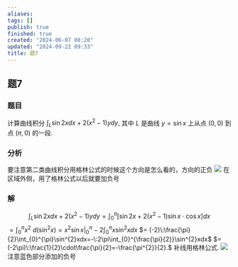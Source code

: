 ```yaml
---
aliases: 
tags: []
publish: true
finished: true
created: "2024-06-07 08:20"
updated: "2024-09-22 09:33"
title: 题7
---
```

## 题7
### 题目
计算曲线积分 $\int_L\sin2xdx+2(x^2-1)ydy,$ 其中 $L$ 是曲线 $y=\sin x$ 上从点 $(0,0)$ 到点 $(\pi,0)$ 的一段.
### 分析 
要注意第二类曲线积分用格林公式的时候这个方向是怎么看的，方向的正负
![](https://img.hwenyi.tech/202406062138269.webp)
在区域外侧，用了格林公式以后就要加负号
### 解
$$\int_{L}\sin2xdx+2(x^{2}-1)ydy =\int_{0}^{\pi}[\sin2x+2(x^{2}-1)\sin x\cdot\cos x]dx$$
$= \int_{0}^{\pi}x^{2}\:d(\sin^{2}x)=x^{2}\sin x\bigg|_{0}^{\pi}-2\int_{0}^{\pi}x\sin^{2}xdx$
$= (-2)\:\frac{\pi}{2}\int_{0}^{\pi}\sin^{2}xdx=-\:2\pi\int_{0}^{\frac{\pi}{2}}\sin^{2}xdx$
$= (-2\pi)\:\frac{1}{2}\cdot\frac{\pi}{2}=-\frac{\pi^{2}}{2}.$
补线用格林公式.
![](https://img.hwenyi.tech/202406062156812.webp)注意蓝色部分添加的负号
